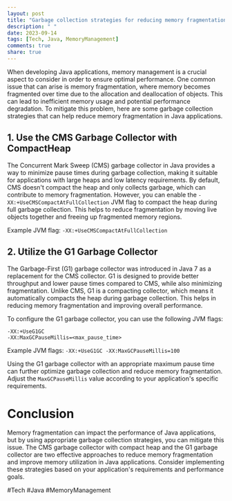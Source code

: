 ```yaml
---
layout: post
title: "Garbage collection strategies for reducing memory fragmentation in Java applications"
description: " "
date: 2023-09-14
tags: [Tech, Java, MemoryManagement]
comments: true
share: true
---
```


When developing Java applications, memory management is a crucial aspect to consider in order to ensure optimal performance. One common issue that can arise is memory fragmentation, where memory becomes fragmented over time due to the allocation and deallocation of objects. This can lead to inefficient memory usage and potential performance degradation. To mitigate this problem, here are some garbage collection strategies that can help reduce memory fragmentation in Java applications.

## 1. Use the CMS Garbage Collector with CompactHeap

The Concurrent Mark Sweep (CMS) garbage collector in Java provides a way to minimize pause times during garbage collection, making it suitable for applications with large heaps and low latency requirements. By default, CMS doesn't compact the heap and only collects garbage, which can contribute to memory fragmentation. However, you can enable the `-XX:+UseCMSCompactAtFullCollection` JVM flag to compact the heap during full garbage collection. This helps to reduce fragmentation by moving live objects together and freeing up fragmented memory regions.

Example JVM flag: `-XX:+UseCMSCompactAtFullCollection`

## 2. Utilize the G1 Garbage Collector

The Garbage-First (G1) garbage collector was introduced in Java 7 as a replacement for the CMS collector. G1 is designed to provide better throughput and lower pause times compared to CMS, while also minimizing fragmentation. Unlike CMS, G1 is a compacting collector, which means it automatically compacts the heap during garbage collection. This helps in reducing memory fragmentation and improving overall performance.

To configure the G1 garbage collector, you can use the following JVM flags:

```
-XX:+UseG1GC
-XX:MaxGCPauseMillis=<max_pause_time>
```

Example JVM flags: `-XX:+UseG1GC -XX:MaxGCPauseMillis=100`

Using the G1 garbage collector with an appropriate maximum pause time can further optimize garbage collection and reduce memory fragmentation. Adjust the `MaxGCPauseMillis` value according to your application's specific requirements.

# Conclusion

Memory fragmentation can impact the performance of Java applications, but by using appropriate garbage collection strategies, you can mitigate this issue. The CMS garbage collector with compact heap and the G1 garbage collector are two effective approaches to reduce memory fragmentation and improve memory utilization in Java applications. Consider implementing these strategies based on your application's requirements and performance goals.

#Tech #Java #MemoryManagement